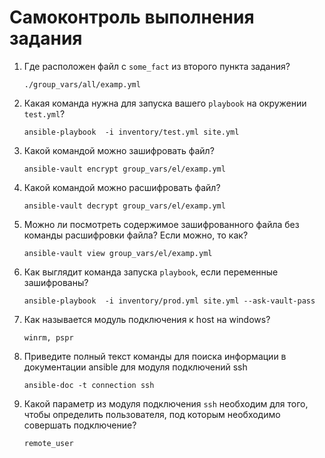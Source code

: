 # Самоконтроль выполнения задания

1. Где расположен файл с `some_fact` из второго пункта задания?
    ```console
    ./group_vars/all/examp.yml
    ```
2. Какая команда нужна для запуска вашего `playbook` на окружении `test.yml`?
    ```console
    ansible-playbook  -i inventory/test.yml site.yml 
    ```
3. Какой командой можно зашифровать файл?
    ```console
    ansible-vault encrypt group_vars/el/examp.yml
    ```
4. Какой командой можно расшифровать файл?
    ```console
    ansible-vault decrypt group_vars/el/examp.yml
    ```
5. Можно ли посмотреть содержимое зашифрованного файла без команды расшифровки файла? Если можно, то как?
    ```console
    ansible-vault view group_vars/el/examp.yml
    ```
6. Как выглядит команда запуска `playbook`, если переменные зашифрованы?
    ```console
    ansible-playbook  -i inventory/prod.yml site.yml --ask-vault-pass
    ```
7. Как называется модуль подключения к host на windows?
    ```text
    winrm, pspr
    ```
8. Приведите полный текст команды для поиска информации в документации ansible для модуля подключений ssh
    ```console
    ansible-doc -t connection ssh
    ```
9. Какой параметр из модуля подключения `ssh` необходим для того, чтобы определить пользователя, под которым необходимо совершать подключение?
    ```text
    remote_user
    ```